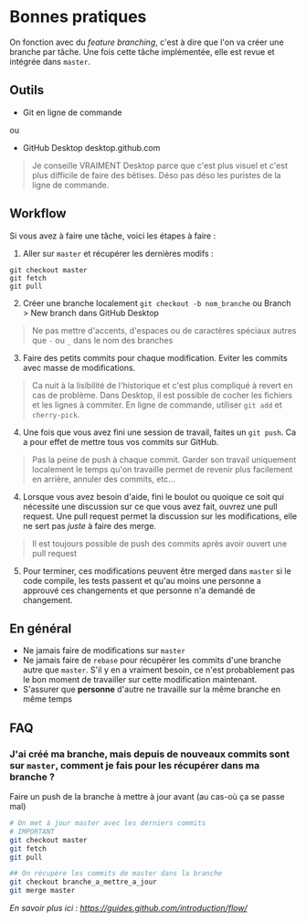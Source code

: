 # Bonnes pratiques

On fonction avec du _feature branching_, c'est à dire que l'on va créer une branche par tâche. Une fois cette tâche implémentée, elle est revue et intégrée dans `master`.

## Outils
- Git en ligne de commande

ou

- GitHub Desktop desktop.github.com

>Je conseille VRAIMENT Desktop parce que c'est plus visuel et c'est plus difficile de faire des bêtises. Déso pas déso les puristes de la ligne de commande.

## Workflow
Si vous avez à faire une tâche, voici les étapes à faire :

1. Aller sur `master` et récupérer les dernières modifs :
```
git checkout master
git fetch
git pull
```

2. Créer une branche localement
`git checkout -b nom_branche` ou Branch > New branch dans GitHub Desktop
> Ne pas mettre d'accents, d'espaces ou de caractères spéciaux autres que `-` ou `_` dans le nom des branches

3. Faire des petits commits pour chaque modification. Eviter les commits avec masse de modifications. 
>Ca nuit à la lisibilité de l'historique et c'est plus compliqué à revert en cas de problème. Dans Desktop, il est possible de cocher les fichiers et les lignes à commiter. En ligne de commande, utiliser `git add` et `cherry-pick`.

4. Une fois que vous avez fini une session de travail, faites un `git push`. Ca a pour effet de mettre tous vos commits sur GitHub.
> Pas la peine de push à chaque commit. Garder son travail uniquement localement le temps qu'on travaille permet de revenir plus facilement en arrière, annuler des commits, etc...

4. Lorsque vous avez besoin d'aide, fini le boulot ou quoique ce soit qui nécessite une discussion sur ce que vous avez fait, ouvrez une pull request.
Une pull request permet la discussion sur les modifications, elle ne sert pas _juste_ à faire des merge.

>Il est toujours possible de push des commits après avoir ouvert une pull request

5. Pour terminer, ces modifications peuvent être merged dans `master` si le code compile, les tests passent et qu'au moins une personne a approuvé ces changements et que personne n'a demandé de changement.

## En général

- Ne jamais faire de modifications sur `master`
- Ne jamais faire de `rebase` pour récupérer les commits d'une branche autre que `master`. S'il y en a vraiment besoin, ce n'est probablement pas le bon moment de travailler sur cette modification maintenant.
- S'assurer que **personne** d'autre ne travaille sur la même branche en même temps

## FAQ

### J'ai créé ma branche, mais depuis de nouveaux commits sont sur `master`, comment je fais pour les récupérer dans ma branche ?

Faire un push de la branche à mettre à jour avant (au cas-où ça se passe mal)

``` bash
# On met à jour master avec les derniers commits
# IMPORTANT
git checkout master
git fetch
git pull

## On récupère les commits de master dans la branche
git checkout branche_a_mettre_a_jour
git merge master
```

_En savoir plus ici : https://guides.github.com/introduction/flow/_
